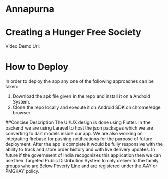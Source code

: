 # Annapurna
# Creating a Hunger Free Society
Video Demo Url:  

# How to Deploy
In order to deploy the app any one of the following approaches can be taken:
1. Download the apk file given in the repo and install it on a Android System.
2. Clone the repo locally and execute it on Android SDK on chrome/edge browser.


##Concise Description
The UI/UX design is done using Flutter. In the backend we are using Laravel to host the json packages which we are converting to dart models inside our app. We are also working on integrating firebase for pushing notifications for the purpose of future deployment. After the app is complete it would be fully responsive with the  ability to track and store order history and with live delivery updates. In future if the government of India recogonizes this application then we can use their Targeted Public Distribution System to only deliver to the family groups who are Below Poverty Line and are registered under the AAY or PMGKAY policy. 







